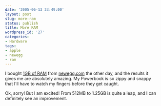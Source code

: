 ```yaml
---
date: '2005-06-13 23:49:00'
layout: post
slug: more-ram
status: publish
title: More RAM
wordpress_id: '27'
categories:
- Hardware
tags:
- apple
- newegg
- ram
---
```


I bought [1GB of RAM](http://www.newegg.com/product/product.asp?item=N82E16820155111) from [newegg.com](http://newegg.com) the other day, and the results it gives me are absolutely amazing.  My Powerbook is so zippy and snappy that I'll have to watch my fingers before they get caught.

Ok, sorry!  But I am excited!  From 512MB to 1.25GB is quite a leap, and I can definitely see an improvement.
